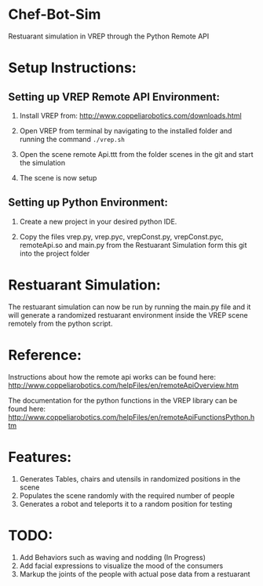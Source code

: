 # Chef-Bot-Sim

Restuarant simulation in VREP through the Python Remote API

# Setup Instructions:

## Setting up VREP Remote API Environment:

1. Install VREP from: http://www.coppeliarobotics.com/downloads.html

2. Open VREP from terminal by navigating to the installed folder and running the command `./vrep.sh`

3. Open the scene remote Api.ttt from the folder scenes in the git and start the simulation

4. The scene is now setup

## Setting up Python Environment:

1. Create a new project in your desired python IDE.

2. Copy the files vrep.py, vrep.pyc, vrepConst.py, vrepConst.pyc, remoteApi.so and main.py from the Restuarant Simulation form this git into the project folder

# Restuarant Simulation:
 The restuarant simulation can now be run by running the main.py file and it will generate a randomized restuarant environment inside the VREP scene remotely from the python script. 
 
 # Reference:
 Instructions about how the remote api works can be found here: http://www.coppeliarobotics.com/helpFiles/en/remoteApiOverview.htm
 
 The documentation for the python functions in the VREP library can be found here: http://www.coppeliarobotics.com/helpFiles/en/remoteApiFunctionsPython.htm
 
 # Features:
 1. Generates Tables, chairs and utensils in randomized positions in the scene
 2. Populates the scene randomly with the required number of people
 3. Generates a robot and teleports it to a random position for testing
 
 # TODO:
 1. Add Behaviors such as waving and nodding (In Progress)
 2. Add facial expressions to visualize the mood of the consumers
 3. Markup the joints of the people with actual pose data from a restuarant
 
